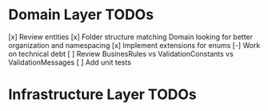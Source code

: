 # Domain Layer TODOs

[x] Review entities
[x] Folder structure matching Domain looking for better organization and namespacing
[x] Implement extensions for enums
[-] Work on technical debt
[ ] Review BusinesRules vs ValidationConstants vs ValidationMessages
[ ] Add unit tests

# Infrastructure Layer TODOs
